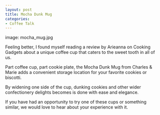 ```yaml
---
layout: post
title: Mocha Dunk Mug
categories:
- Coffee Talk
---
```

image: mocha_mug.jpg

Feeling better, I found myself reading a review by Arieanna on Cooking Gadgets about a unique coffee cup that caters to the sweet tooth in all of us.

Part coffee cup, part cookie plate, the Mocha Dunk Mug from Charles & Marie adds a convenient storage location for your favorite cookies or biscotti.

By widening one side of the cup, dunking cookies and other wider confectionery delights becomes is done with ease and elegance.

If you have had an opportunity to try one of these cups or something similar, we would love to hear about your experience with it. 